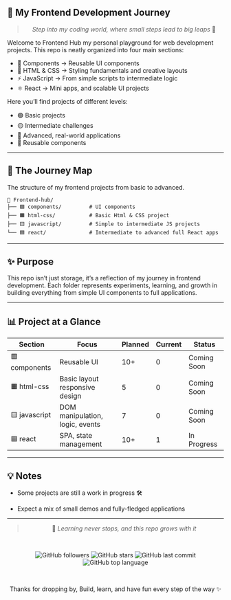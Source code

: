 ## 💫 My Frontend Development Journey 


<div align="center">
  
  > _Step into my coding world, where small steps lead to big leaps_ 🚀
  
</div>

Welcome to Frontend Hub my personal playground for web development projects.
This repo is neatly organized into four main sections:

- 🧩 Components → Reusable UI components
- 🎨 HTML & CSS → Styling fundamentals and creative layouts  
- ⚡ JavaScript → From simple scripts to intermediate logic  
- ⚛️ React → Mini apps, and scalable UI projects  

Here you’ll find projects of different levels:  
- 🟢 Basic projects 
- 🟡 Intermediate challenges  
- 🔴 Advanced, real-world applications
- 🔵 Reusable components 

---
## 🚀 The Journey Map

The structure of my frontend projects from basic to advanced.

```
📁 Frontend-hub/
├── 🟩 components/         # UI components
├── 🟧 html-css/           # Basic Html & CSS project
├── 🟨 javascript/         # Simple to intermediate JS projects
└── 🟦 react/              # Intermediate to advanced full React apps
```

---

## ✨ Purpose
This repo isn’t just storage, it’s a reflection of my journey in frontend development.
Each folder represents experiments, learning, and growth in building everything from simple UI components to full applications.

---

## 📊 Project at a Glance

| Section | Focus | Planned | Current | Status |
|---------|------|----------|---------|--------|
| 🟩 components | Reusable UI | 10+ | 0 | Coming Soon | 
| 🟧 html-css | Basic layout responsive design | 5 | 0 | Coming Soon |
| 🟨 javascript | DOM manipulation, logic, events | 7 | 0 | Coming Soon |
| 🟦 react | SPA, state management | 10+ | 1 | In Progress |
---

## 💡 Notes
- Some projects are still a work in progress 🛠️

- Expect a mix of small demos and fully-fledged applications  

---
<div align="center">
  
 > 🌟 _Learning never stops, and this repo grows with it_

<br>

   ![GitHub followers](https://img.shields.io/github/followers/mhdcraft?style=social)
   ![GitHub stars](https://img.shields.io/github/stars/mhdcraft/frontend-hub?style=flat&color=yellow)
   ![GitHub last commit](https://img.shields.io/github/last-commit/mhdcraft/frontend-hub?style=flat&color=green)
   ![GitHub top language](https://img.shields.io/github/languages/top/mhdcraft/frontend-hub?style=flat&color=orange)

   <br>

   Thanks for dropping by, Build, learn, and have fun every step of the way ✨
  
</div>
